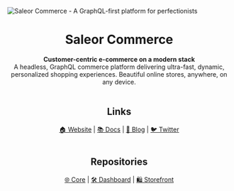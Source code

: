 ![Saleor Commerce - A GraphQL-first platform for perfectionists](https://user-images.githubusercontent.com/249912/71523206-4e45f800-28c8-11ea-84ba-345a9bfc998a.png)

<div align="center">
  <h1>Saleor Commerce</h1>
</div>

<div align="center">
  <strong>Customer-centric e-commerce on a modern stack</strong>
</div>

<div align="center">
  A headless, GraphQL commerce platform delivering ultra-fast, dynamic, personalized shopping experiences. Beautiful online stores, anywhere, on any device.
</div>

<br>

<div align="center">
  <h2>Links</h1>
</div>

<div align="center">
  <a href="https://saleor.io/">🏠 Website</a>
  <span> | </span>
  <a href="https://docs.saleor.io/docs/3.x/">📚 Docs</a>
  <span> | </span>
  <a href="https://saleor.io/blog/">📰 Blog</a>
  <span> | </span>
  <a href="https://twitter.com/getsaleor">🐦 Twitter</a>
</div>

<br>

<div align="center">
  <h2>Repositories</h1>
</div>

<div align="center">
  <a href="https://github.com/saleor/saleor">🌐 Core</a>
  <span>  |  </span>
  <a href="https://github.com/saleor/saleor-dashboard">🛠️ Dashboard</a>
  <span> | </span>
  <a href="https://github.com/saleor/react-storefront">🛍️ Storefront</a>
</div>
